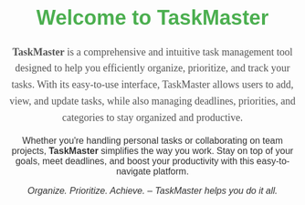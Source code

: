 <h1 style="font-family: 'Arial', sans-serif; color: #4CAF50; text-align: center; font-size: 36px;">Welcome to TaskMaster</h1>

<p style="font-family: 'Georgia', serif; font-size: 18px; color: #555; line-height: 1.6; text-align: center;">
  <strong>TaskMaster</strong> is a comprehensive and intuitive task management tool designed to help you efficiently organize, prioritize, and track your tasks. With its easy-to-use interface, TaskMaster allows users to add, view, and update tasks, while also managing deadlines, priorities, and categories to stay organized and productive.
</p>

<p style="font-family: 'Arial', sans-serif; font-size: 16px; color: #333; text-align: center;">
  Whether you're handling personal tasks or collaborating on team projects, <strong>TaskMaster</strong> simplifies the way you work. Stay on top of your goals, meet deadlines, and boost your productivity with this easy-to-navigate platform.
</p>

<p style="font-family: 'Arial', sans-serif; font-size: 16px; color: #333; text-align: center; font-style: italic;">
  Organize. Prioritize. Achieve. – TaskMaster helps you do it all.
</p>
